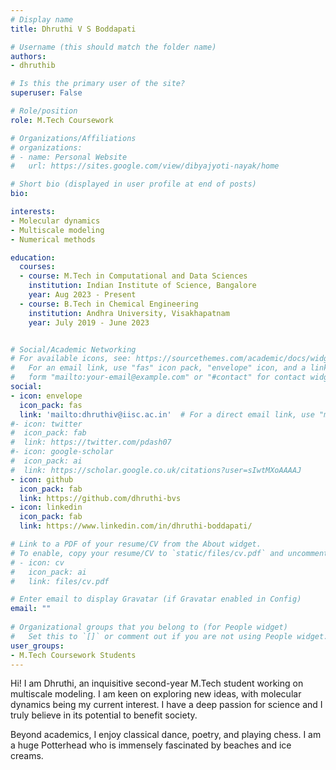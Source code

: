 ```yaml
---
# Display name
title: Dhruthi V S Boddapati

# Username (this should match the folder name)
authors:
- dhruthib

# Is this the primary user of the site?
superuser: False

# Role/position
role: M.Tech Coursework

# Organizations/Affiliations
# organizations:
# - name: Personal Website
#   url: https://sites.google.com/view/dibyajyoti-nayak/home

# Short bio (displayed in user profile at end of posts)
bio: 

interests:
- Molecular dynamics  
- Multiscale modeling
- Numerical methods

education:
  courses:
  - course: M.Tech in Computational and Data Sciences
    institution: Indian Institute of Science, Bangalore
    year: Aug 2023 - Present
  - course: B.Tech in Chemical Engineering
    institution: Andhra University, Visakhapatnam
    year: July 2019 - June 2023


# Social/Academic Networking
# For available icons, see: https://sourcethemes.com/academic/docs/widgets/#icons
#   For an email link, use "fas" icon pack, "envelope" icon, and a link in the
#   form "mailto:your-email@example.com" or "#contact" for contact widget.
social:
- icon: envelope
  icon_pack: fas
  link: 'mailto:dhruthiv@iisc.ac.in'  # For a direct email link, use "mailto:test@example.org".
#- icon: twitter
#  icon_pack: fab
#  link: https://twitter.com/pdash07
#- icon: google-scholar
#  icon_pack: ai
#  link: https://scholar.google.co.uk/citations?user=sIwtMXoAAAAJ
- icon: github
  icon_pack: fab
  link: https://github.com/dhruthi-bvs
- icon: linkedin
  icon_pack: fab
  link: https://www.linkedin.com/in/dhruthi-boddapati/

# Link to a PDF of your resume/CV from the About widget.
# To enable, copy your resume/CV to `static/files/cv.pdf` and uncomment the lines below.  
# - icon: cv
#   icon_pack: ai
#   link: files/cv.pdf

# Enter email to display Gravatar (if Gravatar enabled in Config)
email: ""
  
# Organizational groups that you belong to (for People widget)
#   Set this to `[]` or comment out if you are not using People widget.  
user_groups:
- M.Tech Coursework Students
---
```

Hi! I am Dhruthi, an inquisitive second-year M.Tech student working on multiscale modeling. I am keen on exploring new ideas, with molecular dynamics being my current interest. I have a deep passion for science and I truly believe in its potential to benefit society. 

Beyond academics, I enjoy classical dance, poetry, and playing chess. I am a huge Potterhead who is immensely fascinated by beaches and ice creams. 

